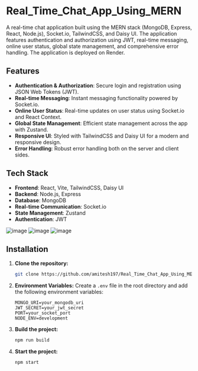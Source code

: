 # Real_Time_Chat_App_Using_MERN

A real-time chat application built using the MERN stack (MongoDB, Express, React, Node.js), Socket.io, TailwindCSS, and Daisy UI. The application features authentication and authorization using JWT, real-time messaging, online user status, global state management, and comprehensive error handling. The application is deployed on Render.

## Features

- **Authentication & Authorization**: Secure login and registration using JSON Web Tokens (JWT).
- **Real-time Messaging**: Instant messaging functionality powered by Socket.io.
- **Online User Status**: Real-time updates on user status using Socket.io and React Context.
- **Global State Management**: Efficient state management across the app with Zustand.
- **Responsive UI**: Styled with TailwindCSS and Daisy UI for a modern and responsive design.
- **Error Handling**: Robust error handling both on the server and client sides.

## Tech Stack

- **Frontend**: React, Vite, TailwindCSS, Daisy UI
- **Backend**: Node.js, Express
- **Database**: MongoDB
- **Real-time Communication**: Socket.io
- **State Management**: Zustand
- **Authentication**: JWT

![image](https://github.com/amitesh197/Real_Time_Chat_App_Using_MERN/assets/123076729/a6e6b0e6-7a69-4d93-8a87-1ccbe0b87006)
![image](https://github.com/amitesh197/Real_Time_Chat_App_Using_MERN/assets/123076729/35591ba0-e1d2-4c41-a793-676a02215e92)
![image](https://github.com/amitesh197/Real_Time_Chat_App_Using_MERN/assets/123076729/8ebac51f-4c08-4a75-9ab7-95a6f6fe5ef1)


## Installation

1. **Clone the repository:**
    ```bash
    git clone https://github.com/amitesh197/Real_Time_Chat_App_Using_MERN.git
    ```

2. **Environment Variables:**
   Create a `.env` file in the root directory and add the following environment variables:
    ```env
    MONGO_URI=your_mongodb_uri
    JWT_SECRET=your_jwt_secret
    PORT=your_socket_port
    NODE_ENV=development
    ```

3. **Build the project:**
    ```bash
    npm run build
    ```

4. **Start the project:**
    ```bash
    npm start
    ```

